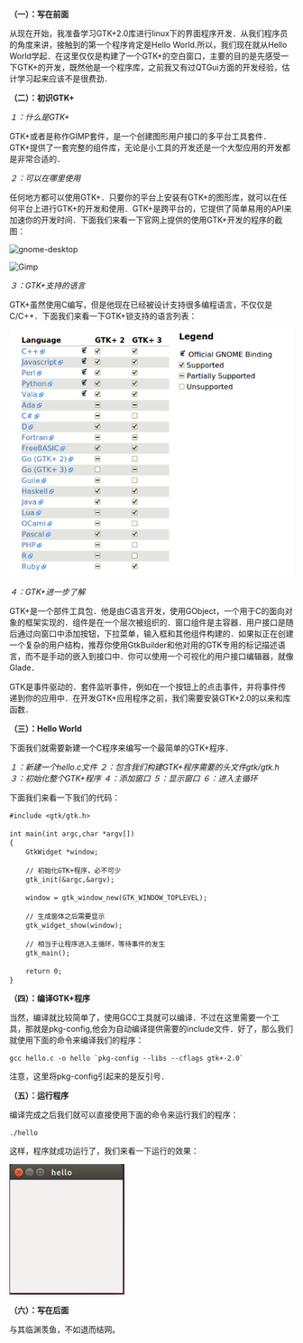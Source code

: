 **（一）：写在前面**

从现在开始，我准备学习GTK+2.0库进行linux下的界面程序开发．从我们程序员的角度来讲，接触到的第一个程序肯定是Hello World.所以，我们现在就从Hello World学起．在这里仅仅是构建了一个GTK+的空白窗口，主要的目的是先感受一下GTK+的开发，既然他是一个程序库，之前我又有过QTGui方面的开发经验，估计学习起来应该不是很费劲．

**（二）：初识GTK+**

*１：什么是GTK+*

GTK+或者是称作GIMP套件，是一个创建图形用户接口的多平台工具套件．GTK+提供了一套完整的组件库，无论是小工具的开发还是一个大型应用的开发都是非常合适的．

*２：可以在哪里使用*

任何地方都可以使用GTK+．只要你的平台上安装有GTK+的图形库，就可以在任何平台上进行GTK+的开发和使用．GTK+是跨平台的，它提供了简单易用的API来加速你的开发时间．下面我们来看一下官网上提供的使用GTK+开发的程序的截图：

![gnome-desktop](http://www.gtk.org/images/screenshots/screenshot-gnome-desktop.png)

![Gimp](http://www.gtk.org/images/screenshots/screenshot-gimp-linux.jpg)

*３：GTK+支持的语言*

GTK+虽然使用C编写，但是他现在已经被设计支持很多编程语言，不仅仅是C/C++．下面我们来看一下GTK+锁支持的语言列表：

![su](su.png)

*４：GTK+进一步了解*

GTK+是一个部件工具包．他是由C语言开发，使用GObject，一个用于C的面向对象的框架实现的．组件是在一个层次被组织的．窗口组件是主容器．用户接口是随后通过向窗口中添加按钮，下拉菜单，输入框和其他组件构建的．如果拟正在创建一个复杂的用户结构，推荐你使用GtkBuilder和他对用的GTK专用的标记描述语言，而不是手动的嵌入到接口中．你可以使用一个可视化的用户接口编辑器，就像Glade．

GTK是事件驱动的．套件监听事件，例如在一个按钮上的点击事件，并将事件传递到你的应用中．在开发GTK+应用程序之前，我们需要安装GTK+2.0的以来和库函数．

**（三）：Hello World**

下面我们就需要新建一个C程序来编写一个最简单的GTK+程序．

*１：新建一个hello.c文件*
*２：包含我们构建GTK+程序需要的头文件gtk/gtk.h*
*３：初始化整个GTK+程序*
*４：添加窗口*
*５：显示窗口*
*６：进入主循环*

下面我们来看一下我们的代码：

```
#include <gtk/gtk.h>

int main(int argc,char *argv[])
{
	GtkWidget *window;

	// 初始化GTK+程序，必不可少
	gtk_init(&argc,&argv);

	window = gtk_window_new(GTK_WINDOW_TOPLEVEL);

	// 生成窗体之后需要显示
	gtk_widget_show(window);
	
	// 相当于让程序进入主循环，等待事件的发生
	gtk_main();

	return 0;
}

```

**（四）：编译GTK+程序**

当然，编译就比较简单了，使用GCC工具就可以编译．不过在这里需要一个工具，那就是pkg-config,他会为自动编译提供需要的include文件．好了，那么我们就使用下面的命令来编译我们的程序：

```
gcc hello.c -o hello `pkg-config --libs --cflags gtk+-2.0`
```

注意，这里将pkg-config引起来的是反引号．

**（五）：运行程序**

编译完成之后我们就可以直接使用下面的命令来运行我们的程序：

```
./hello
```

这样，程序就成功运行了，我们来看一下运行的效果：

![jietu](screen.png)

**（六）：写在后面**

与其临渊羡鱼，不如退而结网。































